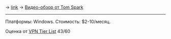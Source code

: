 -> [link](https://www.privateinternetaccess.com/)
-> [Видео-обзор от Tom Spark](https://www.youtube.com/watch?v=63CElxX344w)

---

Платформы: Windows.
Стоимость: $2-10/месяц.

Оценка от [VPN Tier List](https://www.vpntierlist.com/) 43/60